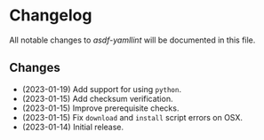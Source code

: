 # Changelog

All notable changes to _asdf-yamllint_ will be documented in this file.

## Changes

- (2023-01-19) Add support for using `python`.
- (2023-01-15) Add checksum verification.
- (2023-01-15) Improve prerequisite checks.
- (2023-01-15) Fix `download` and `install` script errors on OSX.
- (2023-01-14) Initial release.
